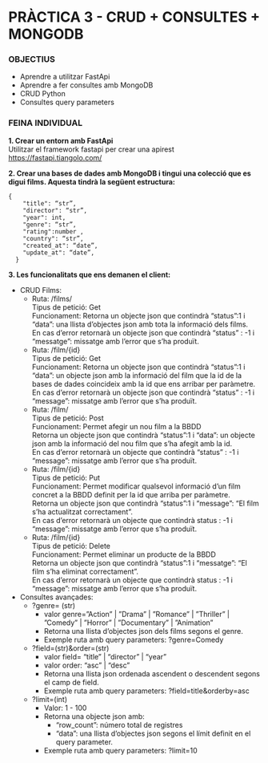 # PRÀCTICA 3 - CRUD + CONSULTES + MONGODB
### OBJECTIUS
- Aprendre a utilitzar FastApi
- Aprendre a fer consultes amb MongoDB
- CRUD Python
- Consultes query parameters

### FEINA INDIVIDUAL
<b>1. Crear un entorn amb FastApi</b>
<br>
Utilitzar el framework fastapi per crear una apirest
https://fastapi.tiangolo.com/

<b>2. Crear una bases de dades amb MongoDB i tingui una colecció que es digui films. Aquesta tindrà la següent estructura:</b>
<br>
```
{
	"title": “str”,
	"director": “str”,
	"year": int,
	"genre": “str”,
	"rating":number ,
	"country": “str”,
    "created_at": “date”,
    "update_at": “date”,
  }
```

<b>3. Les funcionalitats que ens demanen el client:</b>
- CRUD Films:
    - Ruta:  /films/<br>
    Tipus de petició: Get<br>
    Funcionament: Retorna un objecte json que contindrà “status”:1 i “data”: una llista d’objectes json amb tota la informació dels films.<br>
    En cas d’error retornarà un objecte json que contindrà “status” : -1 i “messatge”: missatge amb l’error que s’ha produït.
    - Ruta:  /film/{id}<br>
    Tipus de petició: Get<br>
    Funcionament: Retorna un objecte json que contindrà “status”:1 i “data”: un objecte json amb la informació del film que la id de la bases de dades coincideix amb la id que ens arribar per paràmetre.<br>
    En cas d’error retornarà un objecte json que contindrà “status” : -1 i “message”: missatge amb l’error que s’ha produït.
    - Ruta:  /film/<br>
    Tipus de petició: Post<br>
    Funcionament: Permet afegir un nou film a la BBDD<br>
    Retorna un objecte json que contindrà “status”:1 i “data”: un objecte json amb la informació del nou film que s’ha afegit amb la id.<br>
    En cas d’error retornarà un objecte que contindrà “status” : -1 i “message”: missatge amb l’error que s’ha produït.
    - Ruta:  /film/{id}<br>
    Tipus de petició: Put<br>
    Funcionament: Permet modificar qualsevol informació d’un film concret a la BBDD definit per la id que arriba per paràmetre.<br>
    Retorna un objecte json que contindrà “status”:1 i “message”: “El film s’ha actualitzat correctament”.<br>
    En cas d’error retornarà un objecte que contindrà status : -1 i “message”: missatge amb l’error que s’ha produït.
    - Ruta:  /film/{id}<br>
    Tipus de petició: Delete<br>
    Funcionament: Permet eliminar un producte de la BBDD<br>
    Retorna un objecte json que contindrà “status”:1 i “messatge”: “El film s’ha eliminat correctament”.<br>
    En cas d’error retornarà un objecte que contindrà status : -1 i “message”: missatge amb l’error que s’ha produït.
- Consultes avançades:
    - ?genre= (str)
        - valor genre=”Action” | ”Drama” | ”Romance” | ”Thriller” | ”Comedy” | ”Horror” | ”Documentary” | ”Animation”
        - Retorna una llista d’objectes json dels films segons el genre.
        - Exemple ruta amb query parameters: ?genre=Comedy
    - ?field=(str)&order=(str)
        - valor field= “title” | “director” | “year”
        - valor order: “asc” | “desc”
        - Retorna una llista json ordenada ascendent o descendent segons el camp de field.
        - Exemple ruta amb query parameters: ?field=title&orderby=asc
    - ?limit=(int)
        - Valor: 1 - 100
        - Retorna una objecte json amb: 
            - “row_count”: número total de registres 
            - “data”: una llista d’objectes json segons el límit definit en el query parameter.
        - Exemple ruta amb query parameters: ?limit=10

